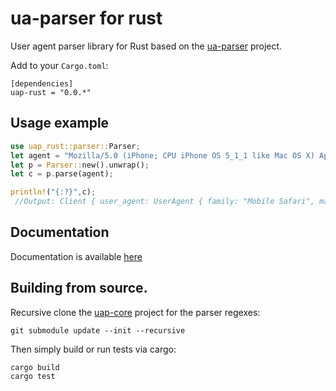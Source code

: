 # ua-parser for rust

User agent parser library for Rust based on the
[ua-parser](https://github.com/ua-parser) project.

Add to your `Cargo.toml`:

```
[dependencies]
uap-rust = "0.0.*"
```

## Usage example

```rust
use uap_rust::parser::Parser;
let agent = "Mozilla/5.0 (iPhone; CPU iPhone OS 5_1_1 like Mac OS X) AppleWebKit/534.46 (KHTML, like Gecko) Version/5.1 Mobile/9B206 Safari/7534.48.3".to_string();
let p = Parser::new().unwrap();
let c = p.parse(agent);

println!("{:?}",c);
 //Output: Client { user_agent: UserAgent { family: "Mobile Safari", major: Some("5"), minor: Some("1"), patch: None }, os: OS { family: "iOS", major: Some("5"), minor: Some("1"), patch: Some("1"), patch_minor: None }, device: Device { family: "iPhone", brand: Some("Apple"), model: Some("iPhone") } }
```

## Documentation

Documentation is available [here](https://mrbechcrates.github.io/uap-rust-doc/uap_rust/index.html)

## Building from source.

Recursive clone the [uap-core](https://github.com/ua-parser/uap-core) project for the parser regexes:

```
git submodule update --init --recursive
```

Then simply build or run tests via cargo:

```
cargo build
cargo test
```
